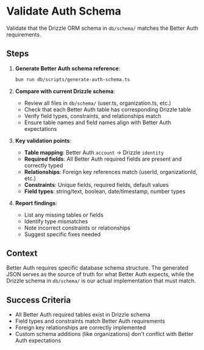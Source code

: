 # Validate Auth Schema

Validate that the Drizzle ORM schema in `db/schema/` matches the Better Auth requirements.

## Steps

1. **Generate Better Auth schema reference**:

   ```bash
   bun run db/scripts/generate-auth-schema.ts
   ```

2. **Compare with current Drizzle schema**:
   - Review all files in `db/schema/` (user.ts, organization.ts, etc.)
   - Check that each Better Auth table has corresponding Drizzle table
   - Verify field types, constraints, and relationships match
   - Ensure table names and field names align with Better Auth expectations

3. **Key validation points**:
   - **Table mapping**: Better Auth `account` → Drizzle `identity`
   - **Required fields**: All Better Auth required fields are present and correctly typed
   - **Relationships**: Foreign key references match (userId, organizationId, etc.)
   - **Constraints**: Unique fields, required fields, default values
   - **Field types**: string/text, boolean, date/timestamp, number types

4. **Report findings**:
   - List any missing tables or fields
   - Identify type mismatches
   - Note incorrect constraints or relationships
   - Suggest specific fixes needed

## Context

Better Auth requires specific database schema structure. The generated JSON serves as the source of truth for what Better Auth expects, while the Drizzle schema in `db/schema/` is our actual implementation that must match.

## Success Criteria

- All Better Auth required tables exist in Drizzle schema
- Field types and constraints match Better Auth requirements
- Foreign key relationships are correctly implemented
- Custom schema additions (like organizations) don't conflict with Better Auth expectations
